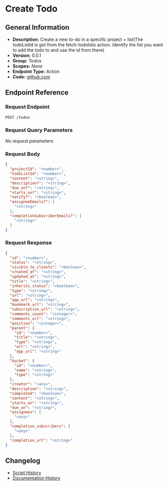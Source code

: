 <!-- BEGIN GENERATED CONTENT -->
# Create Todo

## General Information

- **Description:** Create a new to-do in a specific project + list(The todoListId is got from the fetch-todolists action. Identify the list you want to add the todo to and use the id from there)
- **Version:** 0.0.1
- **Group:** Todos
- **Scopes:** _None_
- **Endpoint Type:** Action
- **Code:** [github.com](https://github.com/NangoHQ/integration-templates/tree/main/integrations/basecamp/actions/create-todo.ts)


## Endpoint Reference

### Request Endpoint

`POST /todos`

### Request Query Parameters

_No request parameters_

### Request Body

```json
{
  "projectId": "<number>",
  "todoListId": "<number>",
  "content": "<string>",
  "description?": "<string>",
  "due_on?": "<string>",
  "starts_on?": "<string>",
  "notify?": "<boolean>",
  "assigneeEmails?": [
    "<string>"
  ],
  "completionSubscriberEmails?": [
    "<string>"
  ]
}
```

### Request Response

```json
{
  "id": "<number>",
  "status": "<string>",
  "visible_to_clients": "<boolean>",
  "created_at": "<string>",
  "updated_at": "<string>",
  "title": "<string>",
  "inherits_status": "<boolean>",
  "type": "<string>",
  "url": "<string>",
  "app_url": "<string>",
  "bookmark_url": "<string>",
  "subscription_url": "<string>",
  "comments_count": "<integer>",
  "comments_url": "<string>",
  "position": "<integer>",
  "parent": {
    "id": "<number>",
    "title": "<string>",
    "type": "<string>",
    "url": "<string>",
    "app_url": "<string>"
  },
  "bucket": {
    "id": "<number>",
    "name": "<string>",
    "type": "<string>"
  },
  "creator": "<any>",
  "description": "<string>",
  "completed": "<boolean>",
  "content": "<string>",
  "starts_on": "<string>",
  "due_on": "<string>",
  "assignees": [
    "<any>"
  ],
  "completion_subscribers": [
    "<any>"
  ],
  "completion_url": "<string>"
}
```

## Changelog

- [Script History](https://github.com/NangoHQ/integration-templates/commits/main/integrations/basecamp/actions/create-todo.ts)
- [Documentation History](https://github.com/NangoHQ/integration-templates/commits/main/integrations/basecamp/actions/create-todo.md)

<!-- END  GENERATED CONTENT -->

